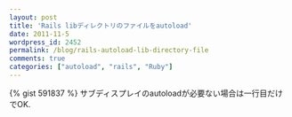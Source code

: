 ```yaml
---
layout: post
title: 'Rails libディレクトリのファイルをautoload'
date: 2011-11-5
wordpress_id: 2452
permalink: /blog/rails-autoload-lib-directory-file
comments: true
categories: ["autoload", "rails", "Ruby"]
---
```

{% gist 591837 %}
サブディスプレイのautoloadが必要ない場合は一行目だけでOK.
